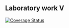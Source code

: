 ## Laboratory work V
[![Coverage Status](https://coveralls.io/repos/github/Touir/lab05/badge.svg?branch=master)](https://coveralls.io/github/Touir/lab05?branch=master)

